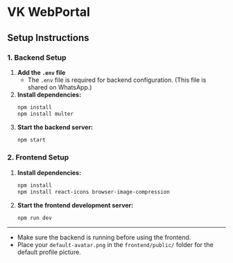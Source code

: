 # VK WebPortal

## Setup Instructions

### 1. Backend Setup

1. **Add the `.env` file**
   - The `.env` file is required for backend configuration. (This file is shared on WhatsApp.)
2. **Install dependencies:**
   ```bash
   npm install
   npm install multer
   ```
3. **Start the backend server:**
   ```bash
   npm start
   ```

### 2. Frontend Setup

1. **Install dependencies:**
   ```bash
   npm install
   npm install react-icons browser-image-compression
   ```
2. **Start the frontend development server:**
   ```bash
   npm run dev
   ```

---

- Make sure the backend is running before using the frontend.
- Place your `default-avatar.png` in the `frontend/public/` folder for the default profile picture.